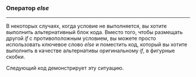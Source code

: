 ### Оператор *else*
***

В некоторых случаях, когда условие не выполняется, вы хотите выполнить альтернативный блок кода. Вместо того, чтобы размещать другой *if* с противоположным условием, вы можете просто использовать ключевое слово *else* и поместить код, который вы хотите выполнить в качестве альтернативы оригинальному *if*, в фигурные скобки.

Следующий код демонстрирует эту ситуацию.